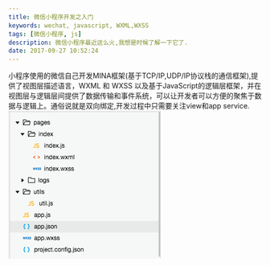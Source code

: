 ```yaml
---
title: 微信小程序开发之入门
keywords: wechat, javascript, WXML,WXSS
tags: [微信小程序, js]
description: 微信小程序最近这么火,我想是时候了解一下它了.
date: 2017-09-27 10:52:24
---
```

小程序使用的微信自己开发MINA框架(基于TCP/IP,UDP/IP协议栈的通信框架),提供了视图层描述语言，WXML 和 WXSS 以及基于JavaScript的逻辑层框架，并在视图层与逻辑层间提供了数据传输和事件系统，可以让开发者可以方便的聚焦于数据与逻辑上。通俗说就是双向绑定,开发过程中只需要关注view和app service.
![小程序目录结构](微信小程序之开发入门/content.jpg)

